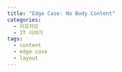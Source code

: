 ```yaml
---
title: "Edge Case: No Body Content"
categories:
  - 이모저모
  - IT 이야기
tags:
  - content
  - edge case
  - layout
---
```


